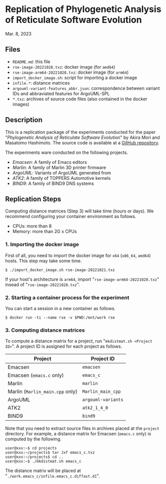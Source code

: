 # Replication of Phylogenetic Analysis of Reticulate Software Evolution

Mar. 8, 2023

## Files

* `README.md`: this file
* `rse-image-20221028.txz`: docker image (for `amd64`)
* `rse-image-arm64-20221028.txz`: docker image (for `arm64`)
* `import_docker_image.sh`: script for importing a docker image
* `infile.*`: distance matrices
* `argouml-variant-features_abbr.json`: correspondence between variant IDs and abbraviated features for ArgoUML-SPL
* `*.txz`: archives of source code files (also contained in the docker images)


## Description

This is a replication package of the experiments conducted for the paper "_Phylogenetic Analysis of Reticulate Software Evolution_" by Akira Mori and Masatomo Hashimoto.
The source code is available at a [GitHub repository](https://github.com/mstmhsmt/rse).

The experiments ware conducted on the following projects.

* _Emacsen_: A family of Emacs editors
* _Marlin_: A family of Marlin 3D printer firmware
* _ArgoUML_: Variants of ArgoUML generated from 
* _ATK2_: A family of TOPPERS Automotive kernels
* _BIND9_: A family of BIND9 DNS systems


## Replication Steps

Computing distance matrices (Step 3) will take time (hours or days). We recommend configuring your container environment as follows.

* CPUs: more than 8
* Memory: more than 2G x CPUs

### 1. Importing the docker image

First of all, you need to import the docker image for `x64` (`x86_64`, `amd64`) hosts. This step may take some time.

    $ ./import_docker_image.sh rse-image-20221021.txz

If your host's architecture is `arm64`, import "`rse-image-arm64-20221028.txz`" insead of "`rse-image-20221028.txz`".


### 2. Starting a container process for the experiment

You can start a session in a new container as follows.

    $ docker run -ti --name rse -v $PWD:/mnt/work rse


### 3. Computing distance matrices

To compute a distance matrix for a project, run "`mkdistmat.sh <Project ID>`".
A project ID is assigned for each project as follows.

| Project | Project ID |
| ----    | ----       |
| Emacsen | `emacsen`  |
| Emacsen (`emacs.c` only) | `emacs_c` |
| Marlin  | `marlin`   |
| Marlin (`Marlin_main.cpp` only) | `Marlin_main_cpp` |
| ArgoUML | `argouml-variants` |
| ATK2    | `atk2_1_4_0` |
| BIND9   | `bind9`    |

Note that you need to extract source files in archives placed at the `project` directory.
For example, a distance matrix for Emacsen (`emacs.c` only) is computed by the following.

    user@xxx:~$ cd projects
    user@xxx:~/projects$ tar Jxf emacs_c.txz
    user@xxx:~/projects$ cd ..
    user@xxx:~$ ./mkdistmat.sh emacs_c

The distance matrix will be placed at "`./work.emacs_c/infile.emacs_c.diffast.d1`".
